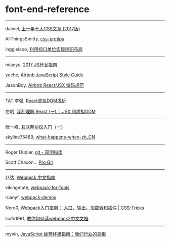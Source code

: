# font-end-reference

---

dainiel, [上一年十大CSS文章 (2017版)](http://www.zcfy.cc/article/css-top-10-articles-for-the-past-year-v-2017-mybridge-for-professionals-2391.html)

AllThingsSmitty, [css-protips](https://github.com/AllThingsSmitty/css-protips/tree/master/translations/zh-CN)

ingglelaoo, [利用视口单位实现适配布局](https://aotu.io/notes/2017/04/28/2017-4-28-CSS-viewport-units/)

---

miaoyu, [2017 JS开发指南](http://www.zcfy.cc/article/a-map-to-modern-javascript-development-2017-hacker-noon-3696.html)

yuche, [Airbnb JavaScript Style Guide](https://github.com/yuche/javascript)

JasonBoy, [Airbnb React/JSX 编码规范](https://github.com/JasonBoy/javascript/tree/master/react)

---

TAT.李强, [React虚拟DOM浅析](http://www.alloyteam.com/2015/10/react-virtual-analysis-of-the-dom/)

左明, [深刻理解 React (一) ：JSX 和虚拟DOM](https://www.qcloud.com/community/article/164816001481011867)

---

阮一峰, [互联网协议入门（一）](http://www.ruanyifeng.com/blog/2012/05/internet_protocol_suite_part_i.html)

skyline75489, [what-happens-when-zh_CN](https://github.com/skyline75489/what-happens-when-zh_CN)

---

Roger Dudler, [git - 简明指南](https://rogerdudler.github.io/git-guide/index.zh.html)

Scott Chacon... [Pro Git](https://git-scm.com/book/zh/v2)

---

赵达, [Webpack 中文指南](http://zhaoda.net/webpack-handbook/index.html)

vikingmute, [webpack-for-fools](https://github.com/vikingmute/webpack-for-fools)

ruanyf, [webpack-demos](https://github.com/ruanyf/webpack-demos)

Nero0, [Webpack入门指南： 入口，输出，加载器和插件 | CSS-Tricks](http://www.zcfy.cc/article/introduction-to-webpack-entry-output-loaders-and-plugins-css-tricks-3347.html)

lcxfs1991, [教你如何读webpack2中文文档](https://github.com/lcxfs1991/blog/issues/17)

---

myvin, [JavaScript 疲劳终极指南：我们行业的真相](http://zcfy.cc/article/3914)